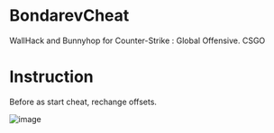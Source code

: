 # BondarevCheat
WallHack and Bunnyhop for Counter-Strike : Global Offensive. CSGO

# Instruction
Before as start cheat, rechange offsets.

![image](https://user-images.githubusercontent.com/103556277/221357000-f9c65605-a2b9-4b65-a33a-db4b8fe3ce28.png)
